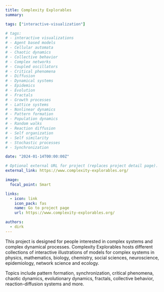 ```yaml
---
title: Complexity Explorables
summary:

tags: ["interactive-visualization"]

# tags:
# - interactive visualizations
# - Agent based models
# - Cellular automata
# - Chaotic dynamics
# - Collective behavior
# - Complex networks
# - Coupled oscillators
# - Critical phenomena
# - Diffusion
# - Dynamical systems
# - Epidemics
# - Evolution
# - Fractals
# - Growth processes
# - Lattice systems
# - Nonlinear dynamics
# - Pattern formation
# - Population dynamics
# - Random walks
# - Reaction diffusion
# - Self organization
# - Self similarity
# - Stochastic processes
# - Synchronization

date: "2024-01-14T00:00:00Z"

# Optional external URL for project (replaces project detail page).
external_link: https://www.complexity-explorables.org/

image:
  focal_point: Smart

links:
  - icon: link
    icon_pack: fas
    name: Go to project page
    url: https://www.complexity-explorables.org/

authors:
  - dirk
---
```


This project is designed for people interested in complex systems and complex dynamical processes. Complexity Explorables hosts different collections of interactive illustrations of models for complex systems in physics, mathematics, biology, chemistry, social sciences, neuroscience, epidemiology, network science and ecology.

Topics include pattern formation, synchronization, critical phenomena, chaotic dynamics, evolutionary dynamics, fractals, collective behavior, reaction-diffusion systems and more.
